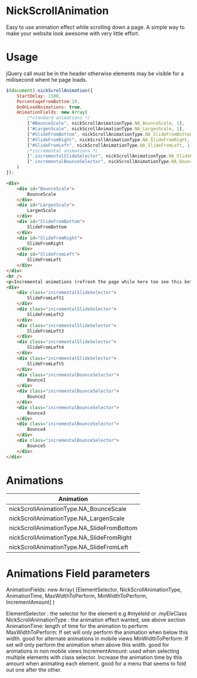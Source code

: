 # NickScrollAnimation
Easy to use animation effect while scrolling down a page.  A simple way to make your website look awesome with very little effort.

# Usage

jQuery call must be in the header otherwise elements may be visible for a millisecond whent he page loads.
```jsx
$(document).nickScrollAnimation({
    StartDelay: 1500,
    PercentageFromBottom:20,
    DoOnLoadAnimations: true,
    AnimationFields: new Array(
        /*standard animations */
        ["#BounceScale", nickScrollAnimationType.NA_BounceScale, 1],
        ["#LargenScale", nickScrollAnimationType.NA_LargenScale, 1],
        ["#SlideFromBottom", nickScrollAnimationType.NA_SlideFromBottom, 1],
        ["#SlideFromRight", nickScrollAnimationType.NA_SlideFromRight, 1],
        ["#SlideFromLeft", nickScrollAnimationType.NA_SlideFromLeft, 1],
        /*incremental animations */
        [".incrementalSlideSelector", nickScrollAnimationType.NA_SlideFromLeft, 1, null, null, 1.0],
        [".incrementalBounceSelector", nickScrollAnimationType.NA_BounceScale, 1, null, null, 0.5],
    )
});
```

```html
<div>
    <div id="BounceScale">
        BounceScale
    </div>
    <div id="LargenScale">
        LargenScale
    </div>
    <div id="SlideFromBottom">
        SlideFromBottom
    </div>
    <div id="SlideFromRight">
        SlideFromRight
    </div>
    <div id="SlideFromLeft">
        SlideFromLeft
    </div>
</div>
<br />
<p>Incremental animations (refresh the page while here too see this better, good for menus)</p>
<div>
    <div class="incrementalSlideSelector">
        SlideFromLeft1
    </div>
    <div class="incrementalSlideSelector">
        SlideFromLeft2
    </div>
    <div class="incrementalSlideSelector">
        SlideFromLeft3
    </div>
    <div class="incrementalSlideSelector">
        SlideFromLeft4
    </div>
    <div class="incrementalSlideSelector">
        SlideFromLeft5
    </div>
    <div class="incrementalBounceSelector">
        Bounce1
    </div>
    <div class="incrementalBounceSelector">
        Bounce2
    </div>
    <div class="incrementalBounceSelector">
        Bounce3
    </div>
    <div class="incrementalBounceSelector">
        Bounce4
    </div>
    <div class="incrementalBounceSelector">
        Bounce5
    </div>
</div>
```

# Animations

| Animation |
| --- |
|nickScrollAnimationType.NA_BounceScale|
|nickScrollAnimationType.NA_LargenScale|
|nickScrollAnimationType.NA_SlideFromBottom|
|nickScrollAnimationType.NA_SlideFromRight|
|nickScrollAnimationType.NA_SlideFromLeft|


# Animations Field parameters

AnimationFields: new Array(
    [ElementSelector, NickScrollAnimationType, AnimationTime, MaxWidthToPerform, MinWidthToPerform, IncrementAmount]
)

ElementSelector :  the selector for the element  e.g  #myeleId or .myEleClass<br />
NickScrollAnimationType : the animation effect wanted, see above section
AnimationTime: length of time for the animation to perform
MaxWidthToPerform: If set will only perform the animation when below this width.  good for alternate animations in mobile views
MinWidthToPerform: If set will only perform the animation when above this width.  good for animations in non mobile views
IncrementAmount: used when selecting multiple elements with class selector.  Increase the animation time by this amount when animating each element.  good for a menu that seems to fold out one after the other.
